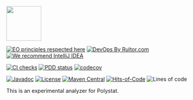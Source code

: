 <img src="https://www.polystat.org/logo.svg" height="92px"/>

[![EO principles respected here](https://www.elegantobjects.org/badge.svg)](https://www.elegantobjects.org)
[![DevOps By Rultor.com](http://www.rultor.com/b/polystat/far)](http://www.rultor.com/p/polystat/far)
[![We recommend IntelliJ IDEA](https://www.elegantobjects.org/intellij-idea.svg)](https://www.jetbrains.com/idea/)

[![CI checks](https://github.com/polystat/far/actions/workflows/mvn.yml/badge.svg)](https://github.com/polystat/far/actions/workflows/mvn.yml)
[![PDD status](http://www.0pdd.com/svg?name=polystat/far)](http://www.0pdd.com/p?name=polystat/far)
[![codecov](https://codecov.io/gh/polystat/far/branch/master/graph/badge.svg)](https://codecov.io/gh/polystat/far)

[![Javadoc](http://www.javadoc.io/badge/org.polystat/far.svg)](http://www.javadoc.io/doc/org.polystat/far)
[![License](https://img.shields.io/badge/license-MIT-green.svg)](https://github.com/polystat/far/blob/master/LICENSE.txt)
[![Maven Central](https://img.shields.io/maven-central/v/org.polystat/far.svg)](https://maven-badges.herokuapp.com/maven-central/org.polystat/far)
[![Hits-of-Code](https://hitsofcode.com/github/polystat/far)](https://hitsofcode.com/view/github/polystat/far)
![Lines of code](https://img.shields.io/tokei/lines/github/polystat/far)

This is an experimental analyzer for Polystat.

